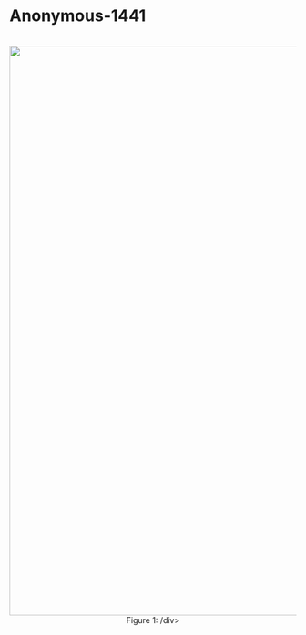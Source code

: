 # Anonymous-1441

<br>

<div align=center><img src="images/figure_1.png" width="1000" /></div>

<div align="center">Figure 1: /div>



